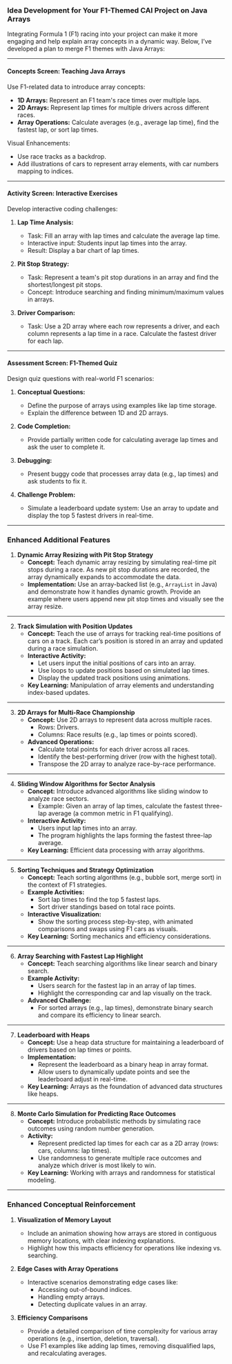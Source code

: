 ### Idea Development for Your F1-Themed CAI Project on Java Arrays

Integrating Formula 1 (F1) racing into your project can make it more engaging and help explain array concepts in a dynamic way. Below, I’ve developed a plan to merge F1 themes with Java Arrays:

---

#### **Concepts Screen: Teaching Java Arrays**
Use F1-related data to introduce array concepts:
- **1D Arrays:** Represent an F1 team's race times over multiple laps.
- **2D Arrays:** Represent lap times for multiple drivers across different races.
- **Array Operations:** Calculate averages (e.g., average lap time), find the fastest lap, or sort lap times.

Visual Enhancements:
- Use race tracks as a backdrop.
- Add illustrations of cars to represent array elements, with car numbers mapping to indices.

---

#### **Activity Screen: Interactive Exercises**
Develop interactive coding challenges:
1. **Lap Time Analysis:**
   - Task: Fill an array with lap times and calculate the average lap time.
   - Interactive input: Students input lap times into the array.
   - Result: Display a bar chart of lap times.

2. **Pit Stop Strategy:**
   - Task: Represent a team's pit stop durations in an array and find the shortest/longest pit stops.
   - Concept: Introduce searching and finding minimum/maximum values in arrays.

3. **Driver Comparison:**
   - Task: Use a 2D array where each row represents a driver, and each column represents a lap time in a race. Calculate the fastest driver for each lap.

---

#### **Assessment Screen: F1-Themed Quiz**
Design quiz questions with real-world F1 scenarios:
1. **Conceptual Questions:**
   - Define the purpose of arrays using examples like lap time storage.
   - Explain the difference between 1D and 2D arrays.

2. **Code Completion:**
   - Provide partially written code for calculating average lap times and ask the user to complete it.

3. **Debugging:**
   - Present buggy code that processes array data (e.g., lap times) and ask students to fix it.

4. **Challenge Problem:**
   - Simulate a leaderboard update system: Use an array to update and display the top 5 fastest drivers in real-time.

---

### **Enhanced Additional Features**
1. **Dynamic Array Resizing with Pit Stop Strategy**  
   - **Concept:** Teach dynamic array resizing by simulating real-time pit stops during a race. As new pit stop durations are recorded, the array dynamically expands to accommodate the data.  
   - **Implementation:** Use an array-backed list (e.g., `ArrayList` in Java) and demonstrate how it handles dynamic growth. Provide an example where users append new pit stop times and visually see the array resize.

---

2. **Track Simulation with Position Updates**  
   - **Concept:** Teach the use of arrays for tracking real-time positions of cars on a track. Each car’s position is stored in an array and updated during a race simulation.  
   - **Interactive Activity:**  
     - Let users input the initial positions of cars into an array.  
     - Use loops to update positions based on simulated lap times.  
     - Display the updated track positions using animations.  
   - **Key Learning:** Manipulation of array elements and understanding index-based updates.

---

3. **2D Arrays for Multi-Race Championship**  
   - **Concept:** Use 2D arrays to represent data across multiple races.  
     - Rows: Drivers.  
     - Columns: Race results (e.g., lap times or points scored).  
   - **Advanced Operations:**  
     - Calculate total points for each driver across all races.  
     - Identify the best-performing driver (row with the highest total).  
     - Transpose the 2D array to analyze race-by-race performance.  

---

4. **Sliding Window Algorithms for Sector Analysis**  
   - **Concept:** Introduce advanced algorithms like sliding window to analyze race sectors.  
     - Example: Given an array of lap times, calculate the fastest three-lap average (a common metric in F1 qualifying).  
   - **Interactive Activity:**  
     - Users input lap times into an array.  
     - The program highlights the laps forming the fastest three-lap average.  
   - **Key Learning:** Efficient data processing with array algorithms.

---

5. **Sorting Techniques and Strategy Optimization**  
   - **Concept:** Teach sorting algorithms (e.g., bubble sort, merge sort) in the context of F1 strategies.  
   - **Example Activities:**  
     - Sort lap times to find the top 5 fastest laps.  
     - Sort driver standings based on total race points.  
   - **Interactive Visualization:**  
     - Show the sorting process step-by-step, with animated comparisons and swaps using F1 cars as visuals.  
   - **Key Learning:** Sorting mechanics and efficiency considerations.

---

6. **Array Searching with Fastest Lap Highlight**  
   - **Concept:** Teach searching algorithms like linear search and binary search.  
   - **Example Activity:**  
     - Users search for the fastest lap in an array of lap times.  
     - Highlight the corresponding car and lap visually on the track.  
   - **Advanced Challenge:**  
     - For sorted arrays (e.g., lap times), demonstrate binary search and compare its efficiency to linear search.

---

7. **Leaderboard with Heaps**  
   - **Concept:** Use a heap data structure for maintaining a leaderboard of drivers based on lap times or points.  
   - **Implementation:**  
     - Represent the leaderboard as a binary heap in array format.  
     - Allow users to dynamically update points and see the leaderboard adjust in real-time.  
   - **Key Learning:** Arrays as the foundation of advanced data structures like heaps.

---

8. **Monte Carlo Simulation for Predicting Race Outcomes**  
   - **Concept:** Introduce probabilistic methods by simulating race outcomes using random number generation.  
   - **Activity:**  
     - Represent predicted lap times for each car as a 2D array (rows: cars, columns: lap times).  
     - Use randomness to generate multiple race outcomes and analyze which driver is most likely to win.  
   - **Key Learning:** Working with arrays and randomness for statistical modeling.

---

### **Enhanced Conceptual Reinforcement**
1. **Visualization of Memory Layout**  
   - Include an animation showing how arrays are stored in contiguous memory locations, with clear indexing explanations.  
   - Highlight how this impacts efficiency for operations like indexing vs. searching.

2. **Edge Cases with Array Operations**  
   - Interactive scenarios demonstrating edge cases like:  
     - Accessing out-of-bound indices.  
     - Handling empty arrays.  
     - Detecting duplicate values in an array.

3. **Efficiency Comparisons**  
   - Provide a detailed comparison of time complexity for various array operations (e.g., insertion, deletion, traversal).  
   - Use F1 examples like adding lap times, removing disqualified laps, and recalculating averages.